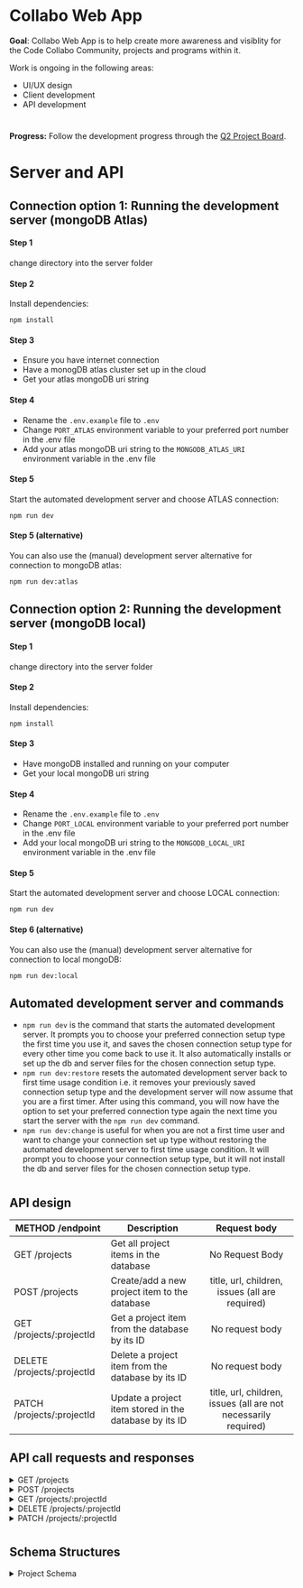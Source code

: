 # Collabo Web App
**Goal**: Collabo Web App is to help create more awareness and visiblity for the Code Collabo Community, projects and programs within it.

Work is ongoing in the following areas:
- UI/UX design
- Client development
- API development

#
**Progress:** Follow the development progress through the [Q2 Project Board](https://github.com/orgs/code-collabo/projects/1/views/6).
#

# Server and API

## Connection option 1: Running the development server (mongoDB Atlas)
#### Step 1
change directory into the server folder

#### Step 2
Install dependencies:
````
npm install
````

#### Step 3
- Ensure you have internet connection
- Have a monogDB atlas cluster set up in the cloud
- Get your atlas mongoDB uri string

#### Step 4
- Rename the `.env.example` file to `.env`
- Change `PORT_ATLAS` environment variable to your preferred port number in the .env file
- Add your atlas mongoDB uri string to the `MONGODB_ATLAS_URI` environment variable in the .env file

#### Step 5
Start the automated development server and choose ATLAS connection:
````
npm run dev
````

#### Step 5 (alternative)
You can also use the (manual) development server alternative for connection to mongoDB atlas:
````
npm run dev:atlas
````

## Connection option 2: Running the development server (mongoDB local)
#### Step 1
change directory into the server folder

#### Step 2
Install dependencies:
````
npm install
````

#### Step 3
- Have mongoDB installed and running on your computer
- Get your local mongoDB uri string

#### Step 4
- Rename the `.env.example` file to `.env`
- Change `PORT_LOCAL` environment variable to your preferred port number in the .env file
- Add your local mongoDB uri string to the `MONGODB_LOCAL_URI` environment variable in the .env file

#### Step 5
Start the automated development server and choose LOCAL connection:
````
npm run dev
````

#### Step 6 (alternative)
You can also use the (manual) development server alternative for connection to local mongoDB:
````
npm run dev:local
````

## Automated development server and commands
- `npm run dev` is the command that starts the automated development server. It prompts you to choose your preferred connection setup type the first time you use it, and saves the chosen connection setup type for every other time you come back to use it. It also automatically installs or set up the db and server files for the chosen connection setup type.
- `npm run dev:restore` resets the automated development server back to first time usage condition i.e. it removes your previously saved connection setup type and the development server will now assume that you are a first timer. After using this command, you will now have the option to set your preferred connection type again the next time you start the server with the `npm run dev` command.
- `npm run dev:change` is useful for when you are not a first time user and want to change your connection set up type without restoring the automated development server to first time usage condition. It will prompt you to choose your connection setup type, but it will not install the db and server files for the chosen connection setup type.

#

## API design

|METHOD /endpoint|Description|Request body|
|--|--|:--:|
|GET /projects|Get all project items in the database| No Request Body |
|POST /projects|Create/add a new project item to the database|title, url, children, issues (all are required)|
|GET /projects/:projectId|Get a project item from the database by its ID|No request body|
|DELETE /projects/:projectId|Delete a project item from the database by its ID|No request body|
|PATCH /projects/:projectId|Update a project item stored in the database by its ID|title, url, children, issues (all are not necessarily required)|

## API call requests and responses

<details>
<summary>GET /projects</summary>
<br/>
    <b>Request body shape</b>
    <br/><br/>
<pre>
No request body
</pre>
<br/>
     <b>Successful response shape</b>
    <br/><br/>
<pre>
{
    "count": number,
    "projects": [
        {
            "_id": "string",
            "title": "string",
            "url": "string",
            "isStandAlone": boolean,
            "children": {
                "count": number,
                "list": [
                  {
                    "title": "string",
                    "url": "string",
                  },
                  // etc ...
                ]
            },
            "issues": {
                "url": "string"
            },
            "requests": "string"
        },
        // etc ...
    ]
}

NOTE: 'isStandAlone' property is true when 'children' array is empty 
and false when 'children' array is not empty.
</pre>
</details>



<details>
<summary>POST /projects</summary>
<br/>
    <b>Request body shape</b>
    <br/><br/>
<pre>
{
    "title": "string",
    "url": "string",
    "children": [
        {
            "title": "string",
            "url": "string"
        },
        // etc ...
    ],
    "issues": {
        "url": "string"
    }
}

NOTE: all properties are required.

NOTE: 'children' array can be empty or not.

NOTE: 'isStandAlone' property is automatically updated 
on the backend based on the 'children' property
</pre>
<br/>
     <b>Successful response shape</b>
    <br/><br/>
<pre>
{
    "message": "string",
    "newProject": {
        "_id": "string",
        "title": "string",
        "url": "string",
        "isStandAlone": boolean,
        "children": [
            {
                "title": "string",
                "url": "string"
            },
            // etc ...
        ],
        "issues": {
            "url": "string"
        },
        "requests": "string"
    }
}

NOTE: you will notice that 'isStandAlone' property is automatically
updated on the backend based on the 'children' property

NOTE: 'isStandAlone' is true when 'children' array is empty 
and false when 'children' array is not empty.
</pre>
</details>




<details>
<summary>GET /projects/:projectId</summary>
<br/>
    <b>Request body shape</b>
    <br/><br/>
<pre>
No request body
</pre>
<br/>
     <b>Successful response shape</b>
    <br/><br/>
<pre>
{
    "_id": "string",
    "title": "string",
    "url": "string",
    "isStandAlone": boolean,
    "children": {
        "count": number,
        "list": [
            {
                "title": "string",
                "url": "string"
            }
            // etc ...
        ]
    },
    "issues": {
        "url": "string"
    },
    "requests": "string"
}

NOTE: 'isStandAlone' property is true when 'children' array is empty 
and false when 'children' array is not empty.
</pre>
</details>




<details>
<summary>DELETE /projects/:projectId</summary>
<br/>
    <b>Request body shape</b>
    <br/><br/>
<pre>
No request body
</pre>
<br/>
     <b>Successful response shape</b>
    <br/><br/>
<pre>
{
    "message": "string",
    "requests": {
        "GET": {
            "method": "GET",
            "description": "Get all projects",
            "url": "string"
        },
        "POST": {
            "method": "POST",
            "description": "Create a new project",
            "url": "string",
            "body": {
                "title": "string",
                "url": "string",
                "type": "string",
                "children": [
                    {
                        "title": "string",
                        "url": "string"
                    },
                    "string"
                ],
                "issues": {
                    "url": "string"
                }
            }
        }
    }
}
</pre>
</details>




<details>
<summary>PATCH /projects/:projectId</summary>
<br/>
    <b>Request body shape</b>
    <br/><br/>
<pre>
{
    "title": "string",
    "url": "string",
    "children": [
        {
            "title": "string",
            "url": "string"
        },
        // etc ...
    ],
    "issues": {
        "url": "string"
    }
}

NOTE: all properties are not required during update.
you can choose to update all or any preferred property.

NOTE: 'isStandAlone' property is automatically updated 
on the backend based on the 'children' property
</pre>
<br/>
     <b>Successful response shape</b>
    <br/><br/>
<pre>
{
    "message": "string",
    "newProject": {
        "_id": "string",
        "title": "string",
        "url": "string",
        "isStandAlone": boolean,
        "children": [
            {
                "title": "string",
                "url": "string"
            },
            // etc ...
        ],
        "issues": {
            "url": "string"
        },
        "requests": "string"
    }
}

NOTE: you will notice that 'isStandAlone' property is automatically
updated on the backend based on the 'children' property

NOTE: 'isStandAlone' is true when 'children' array is empty 
and false when 'children' array is not empty.
</pre>
</details>

#

## Schema Structures
<details>
<summary>Project Schema</summary>
<pre>
{
  "title": "string",
  "url": "string",
  "isStandAlone": boolean,
  "children": [
      {
          "title": "string",
          "url": "string"
      },
      // etc ...
  ],
  "issues": {
      "url": "string"
  },
}

NOTE:'isStandAlone' property is automatically updated on the backend
based on the 'children' property.
Hence, it is not required during creating (POST) and updating (PATCH)

it is true when 'children' array is empty 
and false when 'children' array is not empty.
</pre>
</details>
